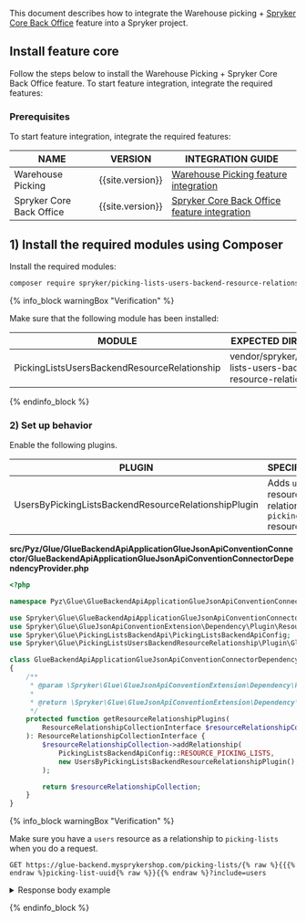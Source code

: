 


This document describes how to integrate the Warehouse picking + [Spryker Core Back Office](/docs/scos/user/features/{{site.version}}/spryker-core-back-office-feature-overview/spryker-core-back-office-feature-overview.html) feature into a Spryker project.

## Install feature core

Follow the steps below to install the Warehouse Picking + Spryker Core Back Office feature.
To start feature integration, integrate the required features:

### Prerequisites

To start feature integration, integrate the required features:

| NAME                     | VERSION          | INTEGRATION GUIDE                                                                                                                                            |
|--------------------------|------------------|--------------------------------------------------------------------------------------------------------------------------------------------------------------|
| Warehouse Picking        | {{site.version}} | [Warehouse Picking feature integration](/docs/scos/dev/feature-integration-guides/{{site.version}}/install-the-warehouse-picking-feature.html)               |
| Spryker Core Back Office | {{site.version}} | [Spryker Core Back Office feature integration](/docs/scos/dev/feature-integration-guides/{{site.version}}/spryker-core-back-office-feature-integration.html) |

## 1) Install the required modules using Composer

Install the required modules:

```bash
composer require spryker/picking-lists-users-backend-resource-relationship:"^0.1.0" --update-with-dependencies
```

{% info_block warningBox "Verification" %}

Make sure that the following module has been installed:

| MODULE                                       | EXPECTED DIRECTORY                                               |
|----------------------------------------------|------------------------------------------------------------------|
| PickingListsUsersBackendResourceRelationship | vendor/spryker/picking-lists-users-backend-resource-relationship |

{% endinfo_block %}

### 2) Set up behavior

Enable the following plugins.

| PLUGIN                                               | SPECIFICATION                                                          | PREREQUISITES | NAMESPACE                                                                                                                |
|------------------------------------------------------|------------------------------------------------------------------------|---------------|--------------------------------------------------------------------------------------------------------------------------|
| UsersByPickingListsBackendResourceRelationshipPlugin | Adds `users` resources as a relationship to `picking-lists` resources. |               | Spryker\Glue\PickingListsUsersBackendResourceRelationship\Plugin\GlueBackendApiApplicationGlueJsonApiConventionConnector |


**src/Pyz/Glue/GlueBackendApiApplicationGlueJsonApiConventionConnector/GlueBackendApiApplicationGlueJsonApiConventionConnectorDependencyProvider.php**

```php
<?php

namespace Pyz\Glue\GlueBackendApiApplicationGlueJsonApiConventionConnector;

use Spryker\Glue\GlueBackendApiApplicationGlueJsonApiConventionConnector\GlueBackendApiApplicationGlueJsonApiConventionConnectorDependencyProvider as SprykerGlueBackendApiApplicationGlueJsonApiConventionConnectorDependencyProvider;
use Spryker\Glue\GlueJsonApiConventionExtension\Dependency\Plugin\ResourceRelationshipCollectionInterface;
use Spryker\Glue\PickingListsBackendApi\PickingListsBackendApiConfig;
use Spryker\Glue\PickingListsUsersBackendResourceRelationship\Plugin\GlueBackendApiApplicationGlueJsonApiConventionConnector\UsersByPickingListsBackendResourceRelationshipPlugin;

class GlueBackendApiApplicationGlueJsonApiConventionConnectorDependencyProvider extends SprykerGlueBackendApiApplicationGlueJsonApiConventionConnectorDependencyProvider
{
    /**
     * @param \Spryker\Glue\GlueJsonApiConventionExtension\Dependency\Plugin\ResourceRelationshipCollectionInterface $resourceRelationshipCollection
     *
     * @return \Spryker\Glue\GlueJsonApiConventionExtension\Dependency\Plugin\ResourceRelationshipCollectionInterface
     */
    protected function getResourceRelationshipPlugins(
        ResourceRelationshipCollectionInterface $resourceRelationshipCollection,
    ): ResourceRelationshipCollectionInterface {
        $resourceRelationshipCollection->addRelationship(
            PickingListsBackendApiConfig::RESOURCE_PICKING_LISTS,
            new UsersByPickingListsBackendResourceRelationshipPlugin(),
        );

        return $resourceRelationshipCollection;
    }
}


```

{% info_block warningBox "Verification" %}

Make sure you have a `users` resource as a relationship to `picking-lists` when you do a request.

`GET https://glue-backend.mysprykershop.com/picking-lists/{% raw %}{{{% endraw %}picking-list-uuid{% raw %}}{{% endraw %}?include=users`
<details>
  <summary markdown='span'>Response body example</summary>
```json
{
    "data": {
        "id": "14baa0f3-e6e7-5aa8-bc6c-c02ec39ca77b",
        "type": "picking-lists",
        "attributes": {
            "status": "picking-finished",
            "createdAt": "2023-03-23 15:47:07.000000",
            "updatedAt": "2023-03-30 12:47:45.000000"
        },
        "relationships": {
            "users": {
                "data": [
                    {
                        "id": "84b8f847-d755-5763-b128-8e138e6571fc",
                        "type": "users"
                    }
                ]
            }
        },
        "links": {
            "self": "https://glue-backend.mysprykershop.com/picking-lists/14baa0f3-e6e7-5aa8-bc6c-c02ec39ca77b?include=users"
        }
    },
    "included": [
        {
            "id": "84b8f847-d755-5763-b128-8e138e6571fc",
            "type": "users",
            "attributes": {
                "username": "richard@spryker.com",
                "firstName": "Richard",
                "lastName": "Gere"
            },
            "links": {
                "self": "https://glue-backend.mysprykershop.com/users/84b8f847-d755-5763-b128-8e138e6571fc?include=users"
            }
        }
    ]
}
```
</details>

{% endinfo_block %}

